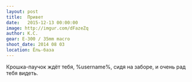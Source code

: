 ```yaml
---
layout: post
title:  Привет
date:   2015-12-13 00:00:00
image: http://imgur.com/dFazeZq
author: К.С.
gear: E-300 / 35mm macro
shoot_date: 2014 08 03
location: Ёль-база
---
```


Крошка-паучок ждёт тебя, %username%, сидя на заборе, и очень рад тебя видеть.
